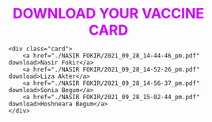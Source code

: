 <!DOCTYPE html>
<html lang="en">
<head>
    <meta charset="UTF-8">
    <meta name="viewport" content="width=device-width, initial-scale=1.0">
    <title>Download Card</title>
    <style>
        *{
            margin: 0;
            padding: 0;
            box-sizing: border-box;
        }
        h1{
            margin-top: 10px;
        }
        .card{
            height: 80vh;
            display: flex;
            justify-content: center;
            align-items: center;
            flex-direction: column;
        }
        .card a{
            margin: 40px;
            border: 1px solid red;
            padding: 10px 20px;
            text-decoration: none;
            color: rgb(38, 0, 255);
            font-size: 22px;
            font-weight: bold;
            font-family: cursive;
            transition: .5s;
        }
        .card a:first-child{
            margin-top: 0px;
        }
        .card a:last-child{
            margin-bottom: 0px;
        }
        .card a:hover{
            color: blue;
            background: yellow;
            border: none;
        }
    </style>
</head>
<body>
    <h1 style="text-align: center;color: rgb(204, 0, 255);">DOWNLOAD YOUR VACCINE CARD</h1>

    <div class="card">
        <a href="./NASIR FOKIR/2021_09_28_14-44-46_pm.pdf" download>Nasir Fokir</a>
        <a href="./NASIR FOKIR/2021_09_28_14-52-26_pm.pdf" download>Liza Akter</a>
        <a href="./NASIR FOKIR/2021_09_28_14-56-37_pm.pdf" download>Sonia Begum</a>
        <a href="./NASIR FOKIR/2021_09_28_15-02-44_pm.pdf" download>Hoshneara Begum</a>
    </div>
        
    
</body>
</html>
